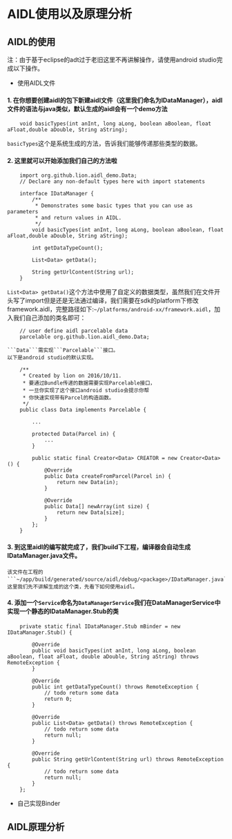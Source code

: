 AIDL使用以及原理分析
==============

AIDL的使用
-----------
注：由于基于eclipse的adt过于老旧这里不再讲解操作，请使用android studio完成以下操作。
+ 使用AIDL文件
####	1. 在你想要创建aidl的包下新建aidl文件（这里我们命名为IDataManager），aidl文件的语法与java类似，默认生成的aidl会有一个demo方法
```
	void basicTypes(int anInt, long aLong, boolean aBoolean, float aFloat,double aDouble, String aString);
```
```basicTypes```这个是系统生成的方法，告诉我们能够传递那些类型的数据。
####	2. 这里就可以开始添加我们自己的方法啦

```
	import org.github.lion.aidl_demo.Data;
	// Declare any non-default types here with import statements

	interface IDataManager {
		/**
		 * Demonstrates some basic types that you can use as parameters
		 * and return values in AIDL.
		 */
		void basicTypes(int anInt, long aLong, boolean aBoolean, float aFloat,double aDouble, String aString);

		int getDataTypeCount();

		List<Data> getData();

		String getUrlContent(String url);
	}
```
```List<Data> getData()```这个方法中使用了自定义的数据类型，虽然我们在文件开头写了import但是还是无法通过编译，我们需要在sdk的platform下修改framework.aidl，完整路径如下:```~/platforms/android-xx/framework.aidl```，加入我们自己添加的类名即可：
```
	// user define aidl parcelable data
	parcelable org.github.lion.aidl_demo.Data;
```
	```Data```需实现```Parcelable```接口。
	以下是android studio的默认实现。
```
	/**
	 * Created by lion on 2016/10/11.
	 * 要通过Bundle传递的数据需要实现Parcelable接口，
	 * 一旦你实现了这个接口android studio会提示你帮
	 * 你快速实现带有Parcel的构造函数。
	 */
	public class Data implements Parcelable {

		...

		protected Data(Parcel in) {
			...
		}

		public static final Creator<Data> CREATOR = new Creator<Data>() {
			@Override
			public Data createFromParcel(Parcel in) {
				return new Data(in);
			}

			@Override
			public Data[] newArray(int size) {
				return new Data[size];
			}
		};
	}
```

####	3. 到这里aidl的编写就完成了，我们build下工程，编译器会自动生成IDataManager.java文件。

	该文件在工程的```~/app/build/generated/source/aidl/debug/<package>/IDataManager.java```，这里我们先不讲解生成的这个类，先看下如何使用aidl。
	
####	4. 添加一个```Service```命名为```DataManagerService```我们在DataManagerService中实现一个静态的IDataManager.Stub的类

```
	private static final IDataManager.Stub mBinder = new IDataManager.Stub() {

		@Override
		public void basicTypes(int anInt, long aLong, boolean aBoolean, float aFloat, double aDouble, String aString) throws RemoteException {
		}

		@Override
		public int getDataTypeCount() throws RemoteException {
			// todo return some data
			return 0;
		}

		@Override
		public List<Data> getData() throws RemoteException {
			// todo return some data
			return null;
		}

		@Override
		public String getUrlContent(String url) throws RemoteException {
			// todo return some data
			return null;
		}
	};
```

+ 自己实现Binder

AIDL原理分析
-------------